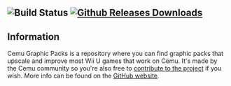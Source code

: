 ![Build Status](https://travis-ci.org/slashiee/cemu_graphic_packs.svg?branch=master)
[![Github Releases Downloads](https://img.shields.io/github/downloads/slashiee/cemu_graphic_packs/total.svg)](https://github.com/slashiee/cemu_graphic_packs/releases/latest)
----------
Information
------
Cemu Graphic Packs is a repository where you can find graphic packs that upscale and improve most Wii U games that work on Cemu.
It's made by the Cemu community so you're also free to [contribute to the project](https://github.com/slashiee/cemu_graphic_packs/wiki/How-to-create-resolution-packs) if you wish.
More info can be found on the [GitHub website](https://slashiee.github.io/cemu_graphic_packs/).
